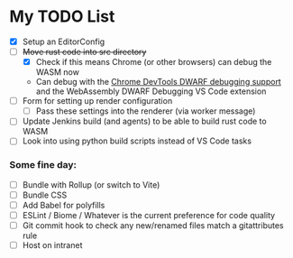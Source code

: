 # My TODO List
- [x] Setup an EditorConfig
- [ ] ~~Move rust code into src directory~~
  - [x] Check if this means Chrome (or other browsers) can debug the WASM now
  - Can debug with the [Chrome DevTools DWARF debugging support](https://chromewebstore.google.com/detail/pdcpmagijalfljmkmjngeonclgbbannb) and the WebAssembly DWARF Debugging VS Code extension
- [ ] Form for setting up render configuration
  - [ ] Pass these settings into the renderer (via worker message)
- [ ] Update Jenkins build (and agents) to be able to build rust code to WASM
- [ ] Look into using python build scripts instead of VS Code tasks

### Some fine day:
- [ ] Bundle with Rollup (or switch to Vite)
- [ ] Bundle CSS
- [ ] Add Babel for polyfills
- [ ] ESLint / Biome / Whatever is the current preference for code quality
- [ ] Git commit hook to check any new/renamed files match a gitattributes rule
- [ ] Host on intranet
